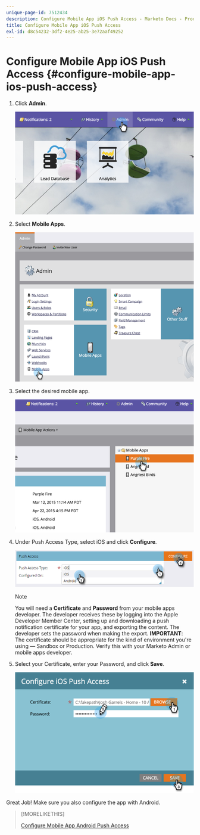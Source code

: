 ```yaml
---
unique-page-id: 7512434
description: Configure Mobile App iOS Push Access - Marketo Docs - Product Documentation
title: Configure Mobile App iOS Push Access
exl-id: d8c54232-3df2-4e25-ab25-3e72aaf49252
---
```

# Configure Mobile App iOS Push Access {#configure-mobile-app-ios-push-access}

1. Click **Admin**.

   ![](assets/image2015-4-22-16-3a12-3a32.png)

1. Select **Mobile Apps**.

   ![](assets/image2015-4-22-16-3a14-3a29.png)

1. Select the desired mobile app.

   ![](assets/image2015-4-22-16-3a33-3a19.png)

1. Under Push Access Type, select iOS and click **Configure**.

   ![](assets/image2016-6-10-11-3a37-3a9.png)

   >[!NOTE]
   >
   >You will need a **Certificate** and **Password** from your mobile apps developer. The developer receives these by logging into the Apple Developer Member Center, setting up and downloading a push notification certificate for your app, and exporting the content. The developer sets the password when making the export. **IMPORTANT**: The certificate should be appropriate for the kind of environment you're using — Sandbox or Production. Verify this with your Marketo Admin or mobile apps developer.

1. Select your Certificate, enter your Password, and click **Save**.

   ![](assets/image2015-4-22-17-3a19-3a18.png)

Great Job! Make sure you also configure the app with Android.

>[!MORELIKETHIS]
>
>[Configure Mobile App Android Push Access](/help/marketo/product-docs/mobile-marketing/admin/configure-mobile-app-android-push-access.md)
